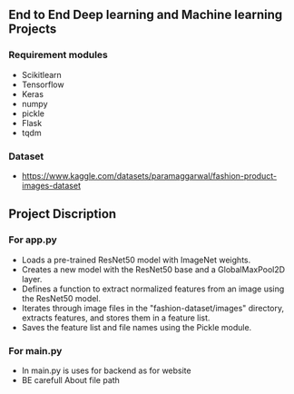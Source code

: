 ## End to End Deep learning and Machine learning Projects
### Requirement modules 
* Scikitlearn
* Tensorflow
* Keras
* numpy
* pickle
* Flask
* tqdm

### Dataset 
* https://www.kaggle.com/datasets/paramaggarwal/fashion-product-images-dataset
## Project Discription
### For app.py
* Loads a pre-trained ResNet50 model with ImageNet weights.
* Creates a new model with the ResNet50 base and a GlobalMaxPool2D layer.
* Defines a function to extract normalized features from an image using the ResNet50 model.
* Iterates through image files in the "fashion-dataset/images" directory, extracts features, and stores them in a feature list.
* Saves the feature list and file names using the Pickle module.

### For main.py
* In main.py is uses for backend as for website
* BE carefull About file path

